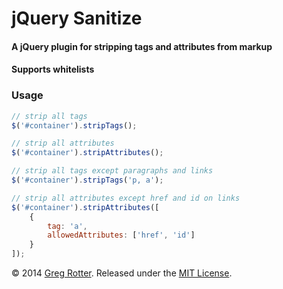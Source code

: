 # jQuery Sanitize
#### A jQuery plugin for stripping tags and attributes from markup
#### Supports whitelists

### Usage

```javascript
// strip all tags
$('#container').stripTags();

// strip all attributes
$('#container').stripAttributes();

// strip all tags except paragraphs and links
$('#container').stripTags('p, a');

// strip all attributes except href and id on links
$('#container').stripAttributes([
	{
		tag: 'a',
		allowedAttributes: ['href', 'id']
	}
]);
```

© 2014 [Greg Rotter](http://www.ocf.berkeley.edu/~grotter/). Released under the [MIT
License](http://www.opensource.org/licenses/mit-license.php).
